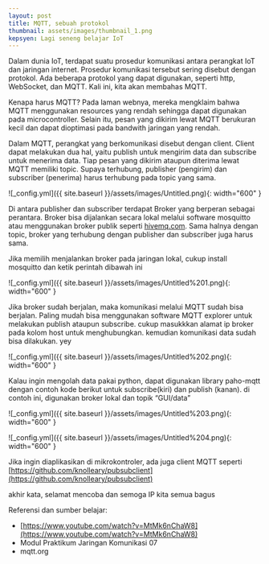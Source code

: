 ```yaml
---
layout: post
title: MQTT, sebuah protokol  
thumbnail: assets/images/thumbnail_1.png
kepsyen: Lagi seneng belajar IoT
---
```

Dalam dunia IoT, terdapat suatu prosedur komunikasi antara perangkat IoT dan jaringan internet. Prosedur komunikasi tersebut sering disebut dengan protokol. Ada beberapa protokol yang dapat digunakan, seperti http, WebSocket, dan MQTT. Kali ini, kita akan membahas MQTT.

Kenapa harus MQTT? Pada laman webnya, mereka mengklaim bahwa MQTT menggunakan resources yang rendah sehingga dapat digunakan pada microcontroller. Selain itu, pesan yang dikirim lewat MQTT berukuran kecil dan dapat dioptimasi pada bandwith jaringan yang rendah. 

Dalam MQTT, perangkat yang berkomunikasi disebut dengan client. Client dapat melakukan dua hal, yaitu publish untuk mengirim data dan subscribe untuk menerima data. Tiap pesan yang dikirim ataupun diterima lewat MQTT memiliki topic. Supaya terhubung, publisher (pengirim) dan subscriber (penerima) harus terhubung pada topic yang sama. 

![_config.yml]({{ site.baseurl }}/assets/images/Untitled.png){: width="600" }

Di antara publisher dan subscriber terdapat Broker yang berperan sebagai perantara. Broker bisa dijalankan secara lokal melalui software mosquitto atau menggunakan broker publik seperti [hivemq.com](http://hivemq.com). Sama halnya dengan topic, broker yang terhubung dengan publisher dan subscriber juga harus sama.

Jika memilih menjalankan broker pada jaringan lokal, cukup install mosquitto dan ketik perintah dibawah ini

![_config.yml]({{ site.baseurl }}/assets/images/Untitled%201.png){: width="600" }

Jika broker sudah berjalan, maka komunikasi melalui MQTT sudah bisa berjalan. Paling mudah bisa menggunakan software MQTT explorer untuk melakukan publish ataupun subscribe. cukup masukkkan alamat ip broker pada kolom host untuk menghubungkan. kemudian komunikasi data sudah bisa dilakukan. yey

![_config.yml]({{ site.baseurl }}/assets/images/Untitled%202.png){: width="600" }

Kalau ingin mengolah data pakai python, dapat digunakan library paho-mqtt dengan contoh kode berikut untuk subscribe(kiri) dan publish (kanan). di contoh ini, digunakan broker lokal dan topik “GUI/data”

![_config.yml]({{ site.baseurl }}/assets/images/Untitled%203.png){: width="600" }

![_config.yml]({{ site.baseurl }}/assets/images/Untitled%204.png){: width="600" }

Jika ingin diaplikasikan di mikrokontroler, ada juga client MQTT seperti [https://github.com/knolleary/pubsubclient](https://github.com/knolleary/pubsubclient)

akhir kata, selamat mencoba dan semoga IP kita semua bagus

Referensi dan sumber belajar:
- [https://www.youtube.com/watch?v=MtMk6nChaW8](https://www.youtube.com/watch?v=MtMk6nChaW8)
- Modul Praktikum Jaringan Komunikasi 07
- mqtt.org
